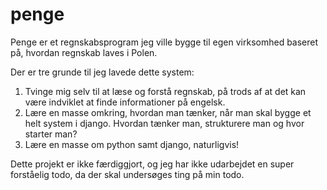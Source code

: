 # penge
Penge er et regnskabsprogram jeg ville bygge til egen virksomhed baseret på, hvordan regnskab laves i Polen.

Der er tre grunde til jeg lavede dette system:
1. Tvinge mig selv til at læse og forstå regnskab, på trods af at det kan være indviklet at finde informationer på engelsk.
2. Lære en masse omkring, hvordan man tænker, når man skal bygge et helt system i django. Hvordan tænker man, strukturere man og hvor starter man?
3. Lære en masse om python samt django, naturligvis! 

Dette projekt er ikke færdiggjort, og jeg har ikke udarbejdet en super forståelig todo, da der skal undersøges ting på min todo. 
